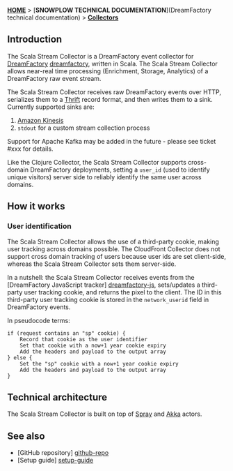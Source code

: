 [**HOME**](Home) > [**SNOWPLOW TECHNICAL DOCUMENTATION**](DreamFactory technical documentation) > [**Collectors**](collectors)

## Introduction

The Scala Stream Collector is a DreamFactory event collector for [DreamFactory] [dreamfactory], written in Scala. The Scala Stream Collector allows near-real time processing (Enrichment, Storage, Analytics) of a DreamFactory raw event stream.

The Scala Stream Collector receives raw DreamFactory events over HTTP, serializes them to a [Thrift][thrift] record format, and then writes them to a sink. Currently supported sinks are:

1. [Amazon Kinesis][kinesis]
2. `stdout` for a custom stream collection process

Support for Apache Kafka may be added in the future - please see ticket #xxx for details.

Like the Clojure Collector, the Scala Stream Collector supports cross-domain DreamFactory deployments, setting a `user_id` (used to identify unique visitors) server side to reliably identify the same user across domains.

## How it works

### User identification

The Scala Stream Collector allows the use of a third-party cookie, making user tracking across domains possible. The CloudFront Collector does not support cross domain tracking of users because user ids are set client-side, whereas the Scala Stream Collector sets them server-side.

In a nutshell: the Scala Stream Collector receives events from the [DreamFactory JavaScript tracker] [dreamfactory-js], sets/updates a third-party user tracking cookie, and returns the pixel to the client. The ID in this third-party user tracking cookie is stored in the `network_userid` field in DreamFactory events.

In pseudocode terms:

	if (request contains an "sp" cookie) {
	    Record that cookie as the user identifier
	    Set that cookie with a now+1 year cookie expiry
	    Add the headers and payload to the output array
	} else {
	    Set the "sp" cookie with a now+1 year cookie expiry
	    Add the headers and payload to the output array
	}

## Technical architecture

The Scala Stream Collector is built on top of [Spray][spray] and [Akka][akka] actors.

## See also

* [GitHub repository] [github-repo]
* [Setup guide] [setup-guide]

[dreamfactory]: http://dreamfactoryanalytics.com
[cloudfront-collector]: https://github.com/dreamfactory/dreamfactory/tree/master/2-collectors/cloudfront-collector
[snowcannon]: https://github.com/shermozle/SnowCannon
[dreamfactory-js]: https://github.com/dreamfactory/dreamfactory/tree/master/1-trackers/javascript

[github-repo]: https://github.com/dreamfactory/dreamfactory/tree/master/2-collectors/scala-stream-collector
[setup-guide]: https://github.com/dreamfactory/dreamfactory/wiki/Setting-up-the-Scala-Stream-Collector

[spray]: http://spray.io/
[akka]: http://akka.io/
[thrift]: thrift.apache.org/

[kinesis]: http://aws.amazon.com/kinesis/
